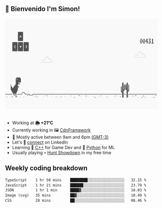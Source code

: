 <h2>👋 <b>Bienvenido I'm Simon!&nbsp;</b></h2>

<section>
  <img src="./static/banner.gif" height=300 width=1000>
</section>

<br>

<ul>
  <li>
		<!--START_SECTION:weather-->
		Working at <b>🌦   +21°C</b>
		<!--END_SECTION:weather-->
  </li>
  <li>
    Currently working in 🖼️&nbsp;<a href=https://github.com/snapverse/cdn-framework target=_blank>CdnFramework</a>
  </li>
  <li>
    🚩 Mostly active between 9am and 6pm <a href=https://onlinealarmkur.com/world/es target=_blank>(GMT-3)</a>
  </li>
  <li>
    Let's 🔗&nbsp;<a href=https://www.linkedin.com/in/itssimmons target=_blank>connect</a> on LinkedIn
  </li>
  <li>
    Learning 👴&nbsp;<a href=https://images3.memedroid.com/images/UPLOADED755/65f2bce6734f6.webp target=_blank>C++</a> for Game Dev and 🐍&nbsp;<a href=https://qph.cf2.quoracdn.net/main-qimg-4472b6229cb75bf66ab531f3ebd4f975-lq target=_blank>Python</a> for ML
  </li>
  <li>
    Usually playing 💀&nbsp;<a href=https://www.huntshowdown.com target=_blank>Hunt Showdown</a> in my free time
  </li>
</ul>

<h2><b>Weekly coding breakdown </b></h2>

<!--START_SECTION:waka-->

```txt
TypeScript    1 hr 50 mins    ████████░░░░░░░░░░░░░░░░░   32.15 %
JavaScript    1 hr 21 mins    ██████░░░░░░░░░░░░░░░░░░░   23.79 %
JSON          1 hr 1 min      ████▓░░░░░░░░░░░░░░░░░░░░   18.03 %
Image (svg)   35 mins         ██▓░░░░░░░░░░░░░░░░░░░░░░   10.49 %
CSS           28 mins         ██░░░░░░░░░░░░░░░░░░░░░░░   08.46 %
```

<!--END_SECTION:waka-->
